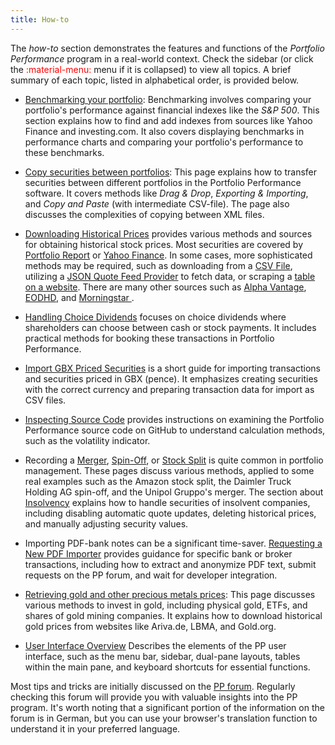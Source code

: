 ```yaml
---
title: How-to
---
```

The *how-to* section demonstrates the features and functions of the *Portfolio Performance* program in a real-world context. Check the sidebar (or click the <span style="color:red">:material-menu:</span> menu if it is collapsed) to view all topics. A brief summary of each topic, listed in alphabetical order, is provided below.

- [Benchmarking your portfolio](./benchmarking.md): Benchmarking involves comparing your portfolio's performance against financial indexes like the *S&P 500*. This section explains how to find and add indexes from sources like Yahoo Finance and investing.com. It also covers displaying benchmarks in performance charts and comparing your portfolio's performance to these benchmarks.

- [Copy securities between portfolios](./copy-securities.md): This page explains how to transfer securities between different portfolios in the Portfolio Performance software. It covers methods like *Drag & Drop*, *Exporting & Importing*, and *Copy and Paste* (with intermediate CSV-file). The page also discusses the complexities of copying between XML files.

- [Downloading Historical Prices](./downloading-historical-prices/index.md) provides various methods and sources for obtaining historical stock prices. Most securities are covered by [Portfolio Report](downloading-historical-prices/portfolioreport.md) or [Yahoo Finance](downloading-historical-prices/yahoo-finance.md). In some cases, more sophisticated methods may be required, such as downloading from a [CSV File](downloading-historical-prices/csv-file.md), utilizing a [JSON Quote Feed Provider](downloading-historical-prices/json.md) to fetch data, or scraping a [table on a website](downloading-historical-prices/table-website.md). There are many other sources such as  [Alpha Vantage](downloading-historical-prices/alpha-vantage.md), [EODHD](downloading-historical-prices/eodhd.md), and [Morningstar ](downloading-historical-prices/morningstar.md).

- [Handling Choice Dividends](handling-choice-dividend.md) focuses on choice dividends where shareholders can choose between cash or stock payments. It includes practical methods for booking these transactions in Portfolio Performance.

- [Import GBX Priced Securities](import-gbx.md) is a short guide for importing transactions and securities priced in GBX (pence). It emphasizes creating securities with the correct currency and preparing transaction data for import as CSV files.

- [Inspecting Source Code](inspect-source-code.md) provides instructions on examining the Portfolio Performance source code on GitHub to understand calculation methods, such as the volatility indicator.

- Recording a [Merger](recording-merger.md), [Spin-Off](recording-spin-off.md), or [Stock Split](recording-stock-split.md) is quite common in portfolio management. These pages discuss various methods, applied to some real examples such as the Amazon stock split, the Daimler Truck Holding AG spin-off, and the Unipol Gruppo's merger. The section about [Insolvency](insolvency.md) explains how to handle securities of insolvent companies, including disabling automatic quote updates, deleting historical prices, and manually adjusting security values.

- Importing PDF-bank notes can be a significant time-saver. [Requesting a New PDF Importer](requesting-new-importer.md) provides guidance for specific bank or broker transactions, including how to extract and anonymize PDF text, submit requests on the PP forum, and wait for developer integration.

- [Retrieving gold and other precious metals prices](./gold-prices.md): This page discusses various methods to invest in gold, including physical gold, ETFs, and shares of gold mining companies. It explains how to download historical gold prices from websites like Ariva.de, LBMA, and Gold.org.

- [User Interface Overview](user-interface.md)
Describes the elements of the PP user interface, such as the menu bar, sidebar, dual-pane layouts, tables within the main pane, and keyboard shortcuts for essential functions.

Most tips and tricks are initially discussed on the [PP forum](https://forum.portfolio-performance.info). Regularly checking this forum will provide you with valuable insights into the PP program. It's worth noting that a significant portion of the information on the forum is in German, but you can use your browser's translation function to understand it in your preferred language.


